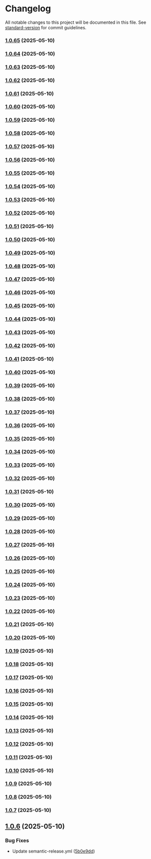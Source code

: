 # Changelog

All notable changes to this project will be documented in this file. See [standard-version](https://github.com/conventional-changelog/standard-version) for commit guidelines.

### [1.0.65](https://github.com/BrandonLewis/gis-survey.js/compare/v1.0.64...v1.0.65) (2025-05-10)

### [1.0.64](https://github.com/BrandonLewis/gis-survey.js/compare/v1.0.63...v1.0.64) (2025-05-10)

### [1.0.63](https://github.com/BrandonLewis/gis-survey.js/compare/v1.0.62...v1.0.63) (2025-05-10)

### [1.0.62](https://github.com/BrandonLewis/gis-survey.js/compare/v1.0.61...v1.0.62) (2025-05-10)

### [1.0.61](https://github.com/BrandonLewis/gis-survey.js/compare/v1.0.60...v1.0.61) (2025-05-10)

### [1.0.60](https://github.com/BrandonLewis/gis-survey.js/compare/v1.0.59...v1.0.60) (2025-05-10)

### [1.0.59](https://github.com/BrandonLewis/gis-survey.js/compare/v1.0.58...v1.0.59) (2025-05-10)

### [1.0.58](https://github.com/BrandonLewis/gis-survey.js/compare/v1.0.57...v1.0.58) (2025-05-10)

### [1.0.57](https://github.com/BrandonLewis/gis-survey.js/compare/v1.0.56...v1.0.57) (2025-05-10)

### [1.0.56](https://github.com/BrandonLewis/gis-survey.js/compare/v1.0.55...v1.0.56) (2025-05-10)

### [1.0.55](https://github.com/BrandonLewis/gis-survey.js/compare/v1.0.54...v1.0.55) (2025-05-10)

### [1.0.54](https://github.com/BrandonLewis/gis-survey.js/compare/v1.0.53...v1.0.54) (2025-05-10)

### [1.0.53](https://github.com/BrandonLewis/gis-survey.js/compare/v1.0.52...v1.0.53) (2025-05-10)

### [1.0.52](https://github.com/BrandonLewis/gis-survey.js/compare/v1.0.51...v1.0.52) (2025-05-10)

### [1.0.51](https://github.com/BrandonLewis/gis-survey.js/compare/v1.0.50...v1.0.51) (2025-05-10)

### [1.0.50](https://github.com/BrandonLewis/gis-survey.js/compare/v1.0.49...v1.0.50) (2025-05-10)

### [1.0.49](https://github.com/BrandonLewis/gis-survey.js/compare/v1.0.48...v1.0.49) (2025-05-10)

### [1.0.48](https://github.com/BrandonLewis/gis-survey.js/compare/v1.0.47...v1.0.48) (2025-05-10)

### [1.0.47](https://github.com/BrandonLewis/gis-survey.js/compare/v1.0.46...v1.0.47) (2025-05-10)

### [1.0.46](https://github.com/BrandonLewis/gis-survey.js/compare/v1.0.45...v1.0.46) (2025-05-10)

### [1.0.45](https://github.com/BrandonLewis/gis-survey.js/compare/v1.0.44...v1.0.45) (2025-05-10)

### [1.0.44](https://github.com/BrandonLewis/gis-survey.js/compare/v1.0.43...v1.0.44) (2025-05-10)

### [1.0.43](https://github.com/BrandonLewis/gis-survey.js/compare/v1.0.42...v1.0.43) (2025-05-10)

### [1.0.42](https://github.com/BrandonLewis/gis-survey.js/compare/v1.0.41...v1.0.42) (2025-05-10)

### [1.0.41](https://github.com/BrandonLewis/gis-survey.js/compare/v1.0.40...v1.0.41) (2025-05-10)

### [1.0.40](https://github.com/BrandonLewis/gis-survey.js/compare/v1.0.39...v1.0.40) (2025-05-10)

### [1.0.39](https://github.com/BrandonLewis/gis-survey.js/compare/v1.0.38...v1.0.39) (2025-05-10)

### [1.0.38](https://github.com/BrandonLewis/gis-survey.js/compare/v1.0.37...v1.0.38) (2025-05-10)

### [1.0.37](https://github.com/BrandonLewis/gis-survey.js/compare/v1.0.36...v1.0.37) (2025-05-10)

### [1.0.36](https://github.com/BrandonLewis/gis-survey.js/compare/v1.0.35...v1.0.36) (2025-05-10)

### [1.0.35](https://github.com/BrandonLewis/gis-survey.js/compare/v1.0.34...v1.0.35) (2025-05-10)

### [1.0.34](https://github.com/BrandonLewis/gis-survey.js/compare/v1.0.33...v1.0.34) (2025-05-10)

### [1.0.33](https://github.com/BrandonLewis/gis-survey.js/compare/v1.0.32...v1.0.33) (2025-05-10)

### [1.0.32](https://github.com/BrandonLewis/gis-survey.js/compare/v1.0.31...v1.0.32) (2025-05-10)

### [1.0.31](https://github.com/BrandonLewis/gis-survey.js/compare/v1.0.30...v1.0.31) (2025-05-10)

### [1.0.30](https://github.com/BrandonLewis/gis-survey.js/compare/v1.0.29...v1.0.30) (2025-05-10)

### [1.0.29](https://github.com/BrandonLewis/gis-survey.js/compare/v1.0.28...v1.0.29) (2025-05-10)

### [1.0.28](https://github.com/BrandonLewis/gis-survey.js/compare/v1.0.27...v1.0.28) (2025-05-10)

### [1.0.27](https://github.com/BrandonLewis/gis-survey.js/compare/v1.0.26...v1.0.27) (2025-05-10)

### [1.0.26](https://github.com/BrandonLewis/gis-survey.js/compare/v1.0.25...v1.0.26) (2025-05-10)

### [1.0.25](https://github.com/BrandonLewis/gis-survey.js/compare/v1.0.24...v1.0.25) (2025-05-10)

### [1.0.24](https://github.com/BrandonLewis/gis-survey.js/compare/v1.0.23...v1.0.24) (2025-05-10)

### [1.0.23](https://github.com/BrandonLewis/gis-survey.js/compare/v1.0.22...v1.0.23) (2025-05-10)

### [1.0.22](https://github.com/BrandonLewis/gis-survey.js/compare/v1.0.21...v1.0.22) (2025-05-10)

### [1.0.21](https://github.com/BrandonLewis/gis-survey.js/compare/v1.0.20...v1.0.21) (2025-05-10)

### [1.0.20](https://github.com/BrandonLewis/gis-survey.js/compare/v1.0.19...v1.0.20) (2025-05-10)

### [1.0.19](https://github.com/BrandonLewis/gis-survey.js/compare/v1.0.18...v1.0.19) (2025-05-10)

### [1.0.18](https://github.com/BrandonLewis/gis-survey.js/compare/v1.0.17...v1.0.18) (2025-05-10)

### [1.0.17](https://github.com/BrandonLewis/gis-survey.js/compare/v1.0.16...v1.0.17) (2025-05-10)

### [1.0.16](https://github.com/BrandonLewis/gis-survey.js/compare/v1.0.15...v1.0.16) (2025-05-10)

### [1.0.15](https://github.com/BrandonLewis/gis-survey.js/compare/v1.0.14...v1.0.15) (2025-05-10)

### [1.0.14](https://github.com/BrandonLewis/gis-survey.js/compare/v1.0.13...v1.0.14) (2025-05-10)

### [1.0.13](https://github.com/BrandonLewis/gis-survey.js/compare/v1.0.12...v1.0.13) (2025-05-10)

### [1.0.12](https://github.com/BrandonLewis/gis-survey.js/compare/v1.0.11...v1.0.12) (2025-05-10)

### [1.0.11](https://github.com/BrandonLewis/gis-survey.js/compare/v1.0.10...v1.0.11) (2025-05-10)

### [1.0.10](https://github.com/BrandonLewis/gis-survey.js/compare/v1.0.9...v1.0.10) (2025-05-10)

### [1.0.9](https://github.com/BrandonLewis/gis-survey.js/compare/v1.0.8...v1.0.9) (2025-05-10)

### [1.0.8](https://github.com/BrandonLewis/gis-survey.js/compare/v1.0.7...v1.0.8) (2025-05-10)

### [1.0.7](https://github.com/BrandonLewis/gis-survey.js/compare/v1.0.6...v1.0.7) (2025-05-10)

## [1.0.6](https://github.com/BrandonLewis/gis-survey.js/compare/v1.0.5...v1.0.6) (2025-05-10)


### Bug Fixes

* Update semantic-release.yml ([5b0e9dd](https://github.com/BrandonLewis/gis-survey.js/commit/5b0e9ddecc1c0cb587940e7fdb1bb9d8648ceafa))

